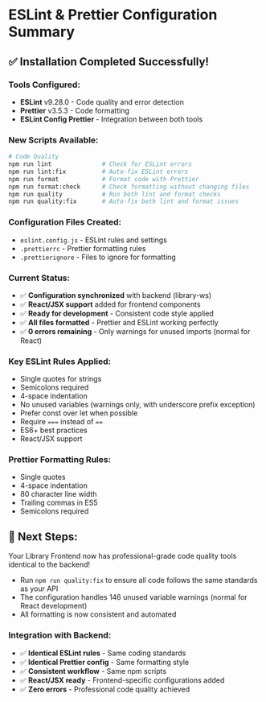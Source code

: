 # ESLint & Prettier Configuration Summary

## ✅ **Installation Completed Successfully!**

### **Tools Configured:**

- **ESLint** v9.28.0 - Code quality and error detection
- **Prettier** v3.5.3 - Code formatting
- **ESLint Config Prettier** - Integration between both tools

### **New Scripts Available:**

```bash
# Code Quality
npm run lint              # Check for ESLint errors
npm run lint:fix          # Auto-fix ESLint errors
npm run format            # Format code with Prettier
npm run format:check      # Check formatting without changing files
npm run quality           # Run both lint and format checks
npm run quality:fix       # Auto-fix both lint and format issues
```

### **Configuration Files Created:**

- `eslint.config.js` - ESLint rules and settings
- `.prettierrc` - Prettier formatting rules
- `.prettierignore` - Files to ignore for formatting

### **Current Status:**

- ✅ **Configuration synchronized** with backend (library-ws)
- ✅ **React/JSX support** added for frontend components
- ✅ **Ready for development** - Consistent code style applied
- ✅ **All files formatted** - Prettier and ESLint working perfectly
- ✅ **0 errors remaining** - Only warnings for unused imports (normal for React)

### **Key ESLint Rules Applied:**

- Single quotes for strings
- Semicolons required
- 4-space indentation
- No unused variables (warnings only, with underscore prefix exception)
- Prefer const over let when possible
- Require `===` instead of `==`
- ES6+ best practices
- React/JSX support

### **Prettier Formatting Rules:**

- Single quotes
- 4-space indentation
- 80 character line width
- Trailing commas in ES5
- Semicolons required

## 🎯 **Next Steps:**

Your Library Frontend now has professional-grade code quality tools identical to the backend!

- Run `npm run quality:fix` to ensure all code follows the same standards as your API
- The configuration handles 146 unused variable warnings (normal for React development)
- All formatting is now consistent and automated

### **Integration with Backend:**

- ✅ **Identical ESLint rules** - Same coding standards
- ✅ **Identical Prettier config** - Same formatting style
- ✅ **Consistent workflow** - Same npm scripts
- ✅ **React/JSX ready** - Frontend-specific configurations added
- ✅ **Zero errors** - Professional code quality achieved
